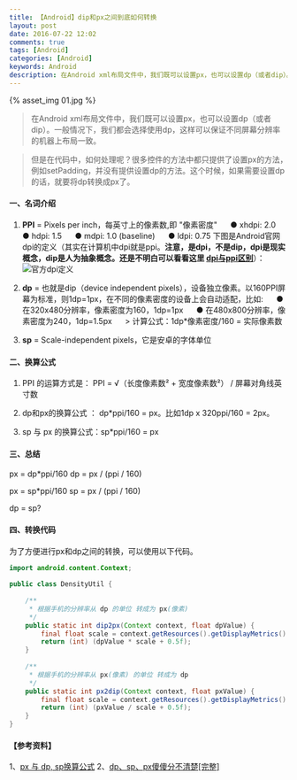 ```yaml
---
title: 【Android】dip和px之间到底如何转换
layout: post
date: 2016-07-22 12:02
comments: true
tags: [Android]
categories: [Android]
keywords: Android
description: 在Android xml布局文件中，我们既可以设置px，也可以设置dp（或者dip）。一般情况下，我们都会选择使用dp，这样可以保证不同屏幕分辨率的机器上布局一致。
---
```


{% asset_img 01.jpg %}

> 在Android xml布局文件中，我们既可以设置px，也可以设置dp（或者dip）。一般情况下，我们都会选择使用dp，这样可以保证不同屏幕分辨率的机器上布局一致。

> 但是在代码中，如何处理呢？很多控件的方法中都只提供了设置px的方法，例如setPadding，并没有提供设置dp的方法。这个时候，如果需要设置dp的话，就要将dp转换成px了。





#### **一、名词介绍**

1.  **PPI** = Pixels per inch，每英寸上的像素数,即 "像素密度"
&nbsp;&nbsp;&nbsp;&nbsp; ● xhdpi: 2.0
&nbsp;&nbsp;&nbsp;&nbsp; ● hdpi: 1.5
&nbsp;&nbsp;&nbsp;&nbsp; ● mdpi: 1.0 (baseline)
&nbsp;&nbsp;&nbsp;&nbsp; ● ldpi: 0.75
下图是Android官网dpi的定义（其实在计算机中dpi就是ppi。**注意，是dpi，不是dip，dpi是现实概念，dip是人为抽象概念。还是不明白可以看看这里 [dpi与ppi区别](http://zhidao.baidu.com/link?url=vPAxK6EdTCzBfQy8xUCnHcZS6M45oijy87YKvW7UlM4W7majdUf7Af3tL8S8CvCX8Thswwf2SU-uKSwpdLQ-6a)**）：
![官方dpi定义](http://img.blog.csdn.net/20160722113144430)

2. **dp** = 也就是dip（device independent pixels），设备独立像素。以160PPI屏幕为标准，则1dp=1px，在不同的像素密度的设备上会自动适配，比如:
&nbsp;&nbsp;&nbsp;&nbsp; ● 在320x480分辨率，像素密度为160，1dp=1px
&nbsp;&nbsp;&nbsp;&nbsp; ● 在480x800分辨率，像素密度为240，1dp=1.5px
&nbsp;&nbsp;&nbsp;&nbsp; > 计算公式：1dp*像素密度/160 = 实际像素数

3. **sp** = Scale-independent pixels，它是安卓的字体单位

<!--more-->



#### **二、换算公式**

 1. PPI 的运算方式是：
PPI = √（长度像素数² + 宽度像素数²） / 屏幕对角线英寸数

 2.  dp和px的换算公式 ：
dp*ppi/160 = px。比如1dp x 320ppi/160 = 2px。

 3. sp 与 px 的换算公式：sp*ppi/160 = px



#### **三、总结**

px = dp*ppi/160
dp = px / (ppi / 160)

px = sp*ppi/160
sp = px / (ppi / 160)

dp = sp? 





#### **四、转换代码**
 为了方便进行px和dp之间的转换，可以使用以下代码。

```java
import android.content.Context;  
  
public class DensityUtil {  
  
    /** 
     * 根据手机的分辨率从 dp 的单位 转成为 px(像素) 
     */  
    public static int dip2px(Context context, float dpValue) {  
        final float scale = context.getResources().getDisplayMetrics().density;  
        return (int) (dpValue * scale + 0.5f);  
    }  
  
    /** 
     * 根据手机的分辨率从 px(像素) 的单位 转成为 dp 
     */  
    public static int px2dip(Context context, float pxValue) {  
        final float scale = context.getResources().getDisplayMetrics().density;  
        return (int) (pxValue / scale + 0.5f);  
    }  
}  
```



#### 【参考资料】
1、[px 与 dp, sp换算公式](http://www.cnblogs.com/bluestorm/p/3640786.html)
2、[dp、sp、px傻傻分不清楚\[完整\]](https://zhuanlan.zhihu.com/p/19565895)